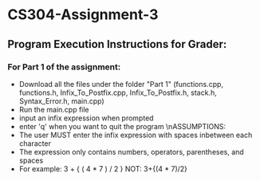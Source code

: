 # CS304-Assignment-3
## Program Execution Instructions for Grader:
### For Part 1 of the assignment:
- Download all the files under the folder "Part 1" (functions.cpp, functions.h, Infix_To_Postfix.cpp, Infix_To_Postfix.h, stack.h, Syntax_Error.h, main.cpp)
- Run the main.cpp file
- input an infix expression when prompted
- enter 'q' when you want to quit the program
\nASSUMPTIONS:
- The user MUST enter the infix expression with spaces inbetween each character
- The expression only contains numbers, operators, parentheses, and spaces
- For example: 3 + { ( 4 * 7 ) / 2 } NOT: 3+{(4 * 7)/2}

